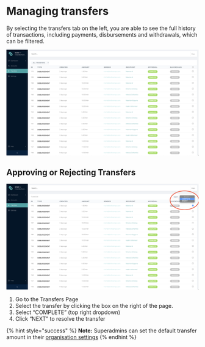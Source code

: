 # Managing transfers

By selecting the transfers tab on the left, you are able to see the full history of transactions, including payments, disbursements and withdrawals, which can be filtered.

![Transfers Page](../.gitbook/assets/screen-shot-2020-09-11-at-6.50.49-am.png)

## Approving or Rejecting Transfers

![](../.gitbook/assets/screen-shot-2020-09-11-at-6.57.20-am.png)

1. Go to the Transfers Page
2. Select the transfer by clicking the box on the right of the page.
3. Select “COMPLETE” \(top right dropdown\)
4. Click “NEXT” to resolve the transfer

{% hint style="success" %}
**Note:** Superadmins can set the default transfer amount in their [organisation settings](../sempo-dashboard/accessing-the-dashboard/dashboard-settings.md)
{% endhint %}

